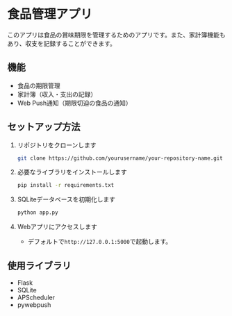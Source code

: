 # 食品管理アプリ

このアプリは食品の賞味期限を管理するためのアプリです。また、家計簿機能もあり、収支を記録することができます。

## 機能
- 食品の期限管理
- 家計簿（収入・支出の記録）
- Web Push通知（期限切迫の食品の通知）

## セットアップ方法

1. リポジトリをクローンします
    ```bash
    git clone https://github.com/yourusername/your-repository-name.git
    ```

2. 必要なライブラリをインストールします
    ```bash
    pip install -r requirements.txt
    ```

3. SQLiteデータベースを初期化します
    ```bash
    python app.py
    ```

4. Webアプリにアクセスします
    - デフォルトで`http://127.0.0.1:5000`で起動します。

## 使用ライブラリ
- Flask
- SQLite
- APScheduler
- pywebpush
